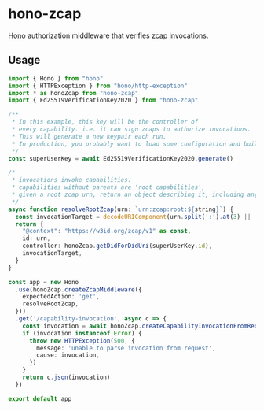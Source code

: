 # hono-zcap

[Hono][hono] authorization middleware that verifies
[zcap][Authorization Capabilities for Linked Data v0.3]
invocations.

## Usage

```typescript
import { Hono } from "hono"
import { HTTPException } from "hono/http-exception"
import * as honoZcap from "hono-zcap"
import { Ed25519VerificationKey2020 } from "hono-zcap"

/**
 * In this example, this key will be the controller of
 * every capability. i.e. it can sign zcaps to authorize invocations.
 * This will generate a new keypair each run.
 * In production, you probably want to load some configuration and build a keyPair object that uses the same keypair each time.
 */
const superUserKey = await Ed25519VerificationKey2020.generate()

/*
 * invocations invoke capabilities.
 * capabilities without parents are 'root capabilities',
 * given a root zcap urn, return an object describing it, including any dids that controll it (i.e. that can delegate authority to invoke it)
 */
async function resolveRootZcap(urn: `urn:zcap:root:${string}`) {
  const invocationTarget = decodeURIComponent(urn.split(':').at(3) || '')
  return {
    "@context": "https://w3id.org/zcap/v1" as const,
    id: urn,
    controller: honoZcap.getDidForDidUri(superUserKey.id),
    invocationTarget,
  }
}

const app = new Hono
  .use(honoZcap.createZcapMiddleware({
    expectedAction: 'get',
    resolveRootZcap,
  }))
  .get('/capability-invocation', async c => {
    const invocation = await honoZcap.createCapabilityInvocationFromRequest(c.req.raw)
    if (invocation instanceof Error) {
      throw new HTTPException(500, {
        message: 'unable to parse invocation from request',
        cause: invocation,
      })
    }
    return c.json(invocation)
  })

export default app
```

[hono]: https://hono.dev/
[Authorization Capabilities for Linked Data v0.3]: https://w3c-ccg.github.io/zcap-spec/
